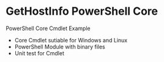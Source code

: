 # GetHostInfo PowerShell Core
PowerShell Core Cmdlet Example

- Core Cmdlet sutiable  for Windows and Linux
- PowerShell Module with binary files
- Unit test for Cmdlet
